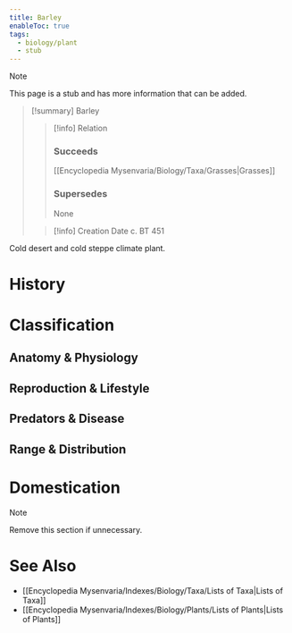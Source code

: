 ```yaml
---
title: Barley
enableToc: true
tags:
  - biology/plant
  - stub
---
```


> [!note]
> This page is a stub and has more information that can be added.

> [!summary] Barley
> > [!info] Relation
> > ### Succeeds
> > [[Encyclopedia Mysenvaria/Biology/Taxa/Grasses|Grasses]]
> > ### Supersedes
> > None
>
> > [!info] Creation Date
> > c. BT 451

Cold desert and cold steppe climate plant.
# History

# Classification
## Anatomy & Physiology

## Reproduction & Lifestyle

## Predators & Disease

## Range & Distribution

# Domestication

> [!note]
> Remove this section if unnecessary.
# See Also
- [[Encyclopedia Mysenvaria/Indexes/Biology/Taxa/Lists of Taxa|Lists of Taxa]]
- [[Encyclopedia Mysenvaria/Indexes/Biology/Plants/Lists of Plants|Lists of Plants]]
